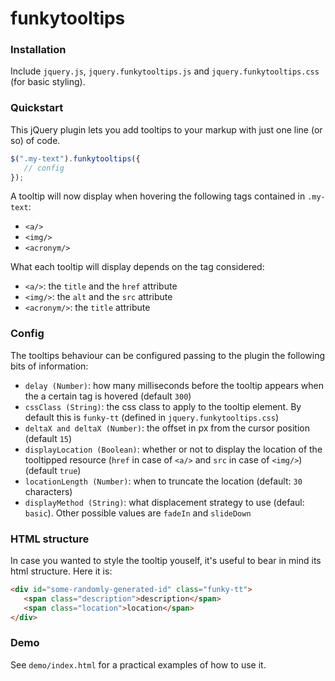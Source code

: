 # funkytooltips

### Installation

Include `jquery.js`, `jquery.funkytooltips.js` and `jquery.funkytooltips.css` (for basic styling). 

### Quickstart

This jQuery plugin lets you add tooltips to your markup with just one line (or so) of code.

```js
$(".my-text").funkytooltips({
   // config
});
```

A tooltip will now display when hovering the following tags contained in `.my-text`: 

- `<a/>`
- `<img/>`
- `<acronym/>`

What each tooltip will display depends on the tag considered:

- `<a/>`: the `title` and the `href` attribute
- `<img/>`: the `alt` and the `src` attribute
- `<acronym/>`: the `title` attribute

### Config

The tooltips behaviour can be configured passing to the plugin the following bits of information:

- `delay (Number)`: how many milliseconds before the tooltip appears when the a certain tag is hovered (default `300`)
- `cssClass (String)`: the css class to apply to the tooltip element. By default this is `funky-tt` (defined in `jquery.funkytooltips.css`)
- `deltaX and deltaX (Number)`: the offset in px from the cursor position (default `15`)
- `displayLocation (Boolean)`: whether or not to display the location of the tooltipped resource (`href` in case of `<a/>` and `src` in case of `<img/>`) (default `true`)
- `locationLength (Number)`: when to truncate the location (default: `30` characters)
- `displayMethod (String)`: what displacement strategy to use (defaul: `basic`). Other possible values are `fadeIn` and `slideDown`

### HTML structure

In case you wanted to style the tooltip youself, it's useful to bear in mind its html structure. Here it is:

```html
<div id="some-randomly-generated-id" class="funky-tt">
   <span class="description">description</span>
   <span class="location">location</span>
</div>
```

### Demo

See `demo/index.html` for a practical examples of how to use it.


